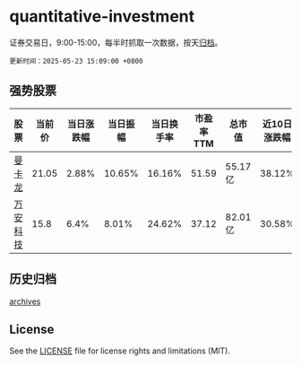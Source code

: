 # quantitative-investment

证券交易日，9:00-15:00，每半时抓取一次数据，按天[归档](archives)。

`更新时间：2025-05-23 15:09:00 +0800`

## 强势股票

|股票|当前价|当日涨跌幅|当日振幅|当日换手率|市盈率TTM|总市值|近10日涨跌幅|
|----|----|----|----|----|----|----|----|
|[曼卡龙](https://xueqiu.com/S/SZ300945)|21.05|2.88%|10.65%|16.16%|51.59|55.17亿|38.12%|
|[万安科技](https://xueqiu.com/S/SZ002590)|15.8|6.4%|8.01%|24.62%|37.12|82.01亿|30.58%|

## 历史归档

[archives](archives)

## License

See the [LICENSE](LICENSE) file for license rights and limitations (MIT).